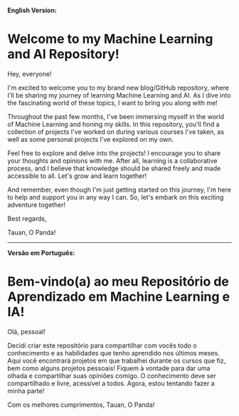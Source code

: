 **English Version:**

# Welcome to my Machine Learning and AI Repository!

Hey, everyone!

I'm excited to welcome you to my brand new blog/GitHub repository, where I'll be sharing my journey of learning Machine Learning and AI. As I dive into the fascinating world of these topics, I want to bring you along with me!

Throughout the past few months, I've been immersing myself in the world of Machine Learning and honing my skills. In this repository, you'll find a collection of projects I've worked on during various courses I've taken, as well as some personal projects I've explored on my own.

Feel free to explore and delve into the projects! I encourage you to share your thoughts and opinions with me. After all, learning is a collaborative process, and I believe that knowledge should be shared freely and made accessible to all. Let's grow and learn together!

And remember, even though I'm just getting started on this journey, I'm here to help and support you in any way I can. So, let's embark on this exciting adventure together!

Best regards,

Tauan, O Panda!

---

**Versão em Português:**

# Bem-vindo(a) ao meu Repositório de Aprendizado em Machine Learning e IA!

Olá, pessoal!

Decidi criar este repositório para compartilhar com vocês todo o conhecimento e as habilidades que tenho aprendido nos últimos meses. Aqui você encontrará projetos em que trabalhei durante os cursos que fiz, bem como alguns projetos pessoais! Fiquem à vontade para dar uma olhada e compartilhar suas opiniões comigo. O conhecimento deve ser compartilhado e livre, acessível a todos. Agora, estou tentando fazer a minha parte!

Com os melhores cumprimentos,
Tauan, O Panda!
